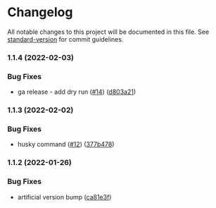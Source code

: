 # Changelog

All notable changes to this project will be documented in this file. See [standard-version](https://github.com/conventional-changelog/standard-version) for commit guidelines.

### 1.1.4 (2022-02-03)


### Bug Fixes

* ga release - add dry run ([#14](https://github.com/AmityCo/react-native-formdata-polyfill/issues/14)) ([d803a21](https://github.com/AmityCo/react-native-formdata-polyfill/commit/d803a210905c011406d585e6628cfb9f699f2db1))

### 1.1.3 (2022-02-02)


### Bug Fixes

* husky command ([#12](https://github.com/AmityCo/react-native-formdata-polyfill/issues/12)) ([377b478](https://github.com/AmityCo/react-native-formdata-polyfill/commit/377b4787e1a97fbea40b1ef607eb3663f912d2d1))

### 1.1.2 (2022-01-26)


### Bug Fixes

* artificial version bump ([ca81e3f](https://github.com/AmityCo/react-native-formdata-polyfill/commit/ca81e3f3d828b6dfcaec490306e7a71fcba2d421))
